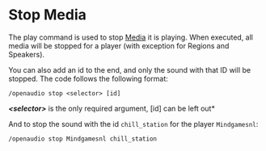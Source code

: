 [//]: # (TITLE:Stop)
[//]: # (ICON:far fa-stop-circle)
[//]: # (DESCRIPTION:Using command blocks to stop audio playback)
[//]: # (TAGS:stop,subcommand,command,stop,music,audio,media)

# Stop Media
The play command is used to stop [Media](media.md) it is playing. When executed, all media will be stopped for a player (with exception for Regions and Speakers).

You can also add an id to the end, and only the sound with that ID will be stopped. The code follows the following format:
```
/openaudio stop <selector> [id]
```
***\<selector>*** is the only required argument, [id] can be left out*

And to stop the sound with the id `chill_station` for the player `Mindgamesnl`:
```
/openaudio stop Mindgamesnl chill_station
```